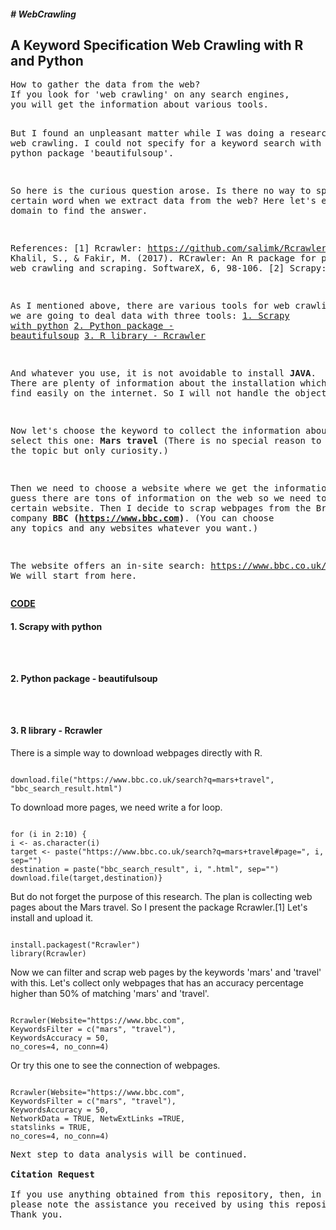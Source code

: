 <h5># WebCrawling</h5>
<h2><b> A Keyword Specification Web Crawling with R and Python</b></h2>
<pre>
How to gather the data from the web?
If you look for 'web crawling' on any search engines,
you will get the information about various tools.

But I found an unpleasant matter while I was doing a research for the web crawling.
I could not specify for a keyword search with scrapy nor python package 'beautifulsoup'.

So here is the curious question arose.
Is there no way to specify a certain word when we extract data from the web?
Here let's explore the domain to find the answer.

References:
[1] Rcrawler: https://github.com/salimk/Rcrawler#how-to-cite-rcrawler
Khalil, S., & Fakir, M. (2017).
RCrawler: An R package for parallel web crawling and scraping. SoftwareX, 6, 98-106.
[2] Scrapy: https://scrapy.org/
[3] beautifulsoup: https://www.crummy.com/software/BeautifulSoup/bs4/doc/

As I mentioned above, there are various tools for web crawling.
Here we are going to deal data with three tools:
<a href="#scrapy">1. Scrapy with python</a>
<a href="#beautifulsoup">2. Python package -  beautifulsoup</a>
<a href="#rcrawler">3. R library - Rcrawler</a>

And whatever you use, it is not avoidable to install <b>JAVA</b>.
There are plenty of information about the installation which you can find easily on the internet.
So I will not handle the object here.

Now let's choose the keyword to collect the information about.
I select this one: <b>Mars travel</b>
(There is no special reason to pick the topic but only curiosity.)

Then we need to choose a website where we get the information.
As you guess there are tons of information on the web so we need to pick a certain website.
Then I decide to scrap webpages from the British news company <b>BBC (https://www.bbc.com)</b>.
(You can choose any topics and any websites whatever you want.)

The website offers an in-site search:
https://www.bbc.co.uk/search?q=mars+travel
We will start from here.
</pre>
<b><u>CODE</b></u>
<b><h4 id="scrapy">1. Scrapy with python</h4></b>
<pre><code></code></pre>
<pre><code></code></pre>
<pre><code></code></pre>

<b><h4 id="beautifulsoup">2. Python package -  beautifulsoup</h4></b>
<pre><code></code></pre>
<pre><code></code></pre>
<pre><code></code></pre>

<b><h4 id="rcrawler">3. R library - Rcrawler</h4></b>
There is a simple way to download webpages directly with R.
<pre><code>
download.file("https://www.bbc.co.uk/search?q=mars+travel", "bbc_search_result.html")
</code></pre>
To download more pages, we need write a for loop.
<pre><code>
for (i in 2:10) {
i <- as.character(i)
target <- paste("https://www.bbc.co.uk/search?q=mars+travel#page=", i, sep="")
destination = paste("bbc_search_result", i, ".html", sep="")
download.file(target,destination)}
</code></pre>
But do not forget the purpose of this research.
The plan is collecting web pages about the Mars travel.
So I present the package Rcrawler.[1]
Let's install and upload it.
<pre><code>
install.packagest("Rcrawler")
library(Rcrawler)
</code></pre>
Now we can filter and scrap web pages by the keywords 'mars' and 'travel' with this.
Let's collect only webpages that has an accuracy percentage higher than 50% of matching 'mars' and 'travel'.
<pre><code>
Rcrawler(Website="https://www.bbc.com",
KeywordsFilter = c("mars", "travel"),
KeywordsAccuracy = 50,
no_cores=4, no_conn=4)
</code></pre>
Or try this one to see the connection of webpages.
<pre><code>
Rcrawler(Website="https://www.bbc.com",
KeywordsFilter = c("mars", "travel"),
KeywordsAccuracy = 50,
NetworkData = TRUE, NetwExtLinks =TRUE,
statslinks = TRUE,
no_cores=4, no_conn=4)
</code></pre>
<pre>
Next step to data analysis will be continued.

<b>Citation Request</b><br>
If you use anything obtained from this repository, then, in your acknowledgements,
please note the assistance you received by using this repository.
Thank you.
</pre>

